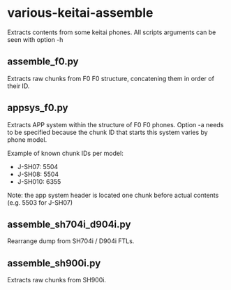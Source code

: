 # various-keitai-assemble

Extracts contents from some keitai phones. All scripts arguments can be seen with option -h

## assemble_f0.py

Extracts raw chunks from F0 F0 structure, concatening them in order of their ID.

## appsys_f0.py

Extracts APP system within the structure of F0 F0 phones. Option -a needs to be specified because the chunk ID that starts this system varies by phone model.

Example of known chunk IDs per model:
- J-SH07: 5504
- J-SH08: 5504
- J-SH010: 6355

Note: the app system header is located one chunk before actual contents (e.g. 5503 for J-SH07)

## assemble_sh704i_d904i.py

Rearrange dump from SH704i / D904i FTLs.

## assemble_sh900i.py

Extracts raw chunks from SH900i.